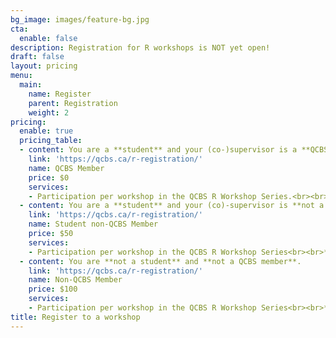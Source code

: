 ```yaml
---
bg_image: images/feature-bg.jpg
cta:
  enable: false
description: Registration for R workshops is NOT yet open!
draft: false
layout: pricing
menu:
  main:
    name: Register
    parent: Registration
    weight: 2
pricing:
  enable: true
  pricing_table:
  - content: You are a **student** and your (co-)supervisor is a **QCBS member**.
    link: 'https://qcbs.ca/r-registration/'
    name: QCBS Member
    price: $0
    services:
    - Participation per workshop in the QCBS R Workshop Series.<br><br> *Please read our **[cancellation policy](https://qcbsrworkshops.github.io/cancellation)** before registering for a workshop.*
  - content: You are a **student** and your (co)-supervisor is **not a QCBS member**.
    link: 'https://qcbs.ca/r-registration/'
    name: Student non-QCBS Member
    price: $50
    services:
    - Participation per workshop in the QCBS R Workshop Series<br><br>*Please read our **[cancellation policy](https://qcbsrworkshops.github.io/cancellation)** before registering for a workshop.*
  - content: You are **not a student** and **not a QCBS member**.
    link: 'https://qcbs.ca/r-registration/'
    name: Non-QCBS Member
    price: $100
    services:
    - Participation per workshop in the QCBS R Workshop Series<br><br>*Please read our **[cancellation policy](https://qcbsrworkshops.github.io/cancellation)** before registering for a workshop.*
title: Register to a workshop
---
```

